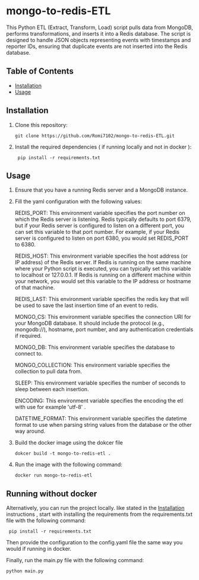 # mongo-to-redis-ETL

This Python ETL (Extract, Transform, Load) script pulls data from MongoDB, performs transformations, and inserts it into a Redis database. The script is designed to handle JSON objects representing events with timestamps and reporter IDs, ensuring that duplicate events are not inserted into the Redis database.

## Table of Contents

- [Installation](#installation)
- [Usage](#usage)

## Installation

1. Clone this repository:

   `git clone https://github.com/Romi7102/mongo-to-redis-ETL.git`

2. Install the required dependencies ( if running locally and not in docker ):

   ` pip install -r requirements.txt`

## Usage

1. Ensure that you have a running Redis server and a MongoDB instance.

2. Fill the yaml configuration with the following values:

   REDIS_PORT: This environment variable specifies the port number on which the Redis server is listening. Redis typically defaults to port 6379, but if your Redis server is configured to listen on a different port, you can set this variable to that port number. For example, if your Redis server is configured to listen on port 6380, you would set REDIS_PORT to 6380.

   REDIS_HOST: This environment variable specifies the host address (or IP address) of the Redis server. If Redis is running on the same machine where your Python script is executed, you can typically set this variable to localhost or 127.0.0.1. If Redis is running on a different machine within your network, you would set this variable to the IP address or hostname of that machine.

   REDIS_LAST: This environment variable specifies the redis key that will be used to save the last insertion time of an event to redis.

   MONGO_CS: This environment variable specifies the connection URI for your MongoDB database. It should include the protocol (e.g., mongodb://), hostname, port number, and any authentication credentials if required.

   MONGO_DB: This environment variable specifies the database to connect to.

   MONGO_COLLECTION: This environment variable specifies the collection to pull data from.

   SLEEP: This environment variable specifies the number of seconds to sleep between each insertion.

   ENCODING: This environment variable specifies the encoding the etl with use for example 'utf-8' .

   DATETIME_FORMAT: This environment variable specifies the datetime format to use when parsing string values from the database or the other way around.

3. Build the docker image using the dokcer file

   `dokcer build -t mongo-to-redis-etl .`

4. Run the image with the following command:

   `docker run mongo-to-redis-etl`

## Running without docker

Alternatively, you can run the project locally. like stated in the [Installation](#installation) instructions , start with installing the requirements from the requirements.txt file with the following command:

` pip install -r requirements.txt`

Then provide the configuration to the config.yaml file the same way you would if running in docker.

Finally, run the main.py file with the following command:

`python main.py`

